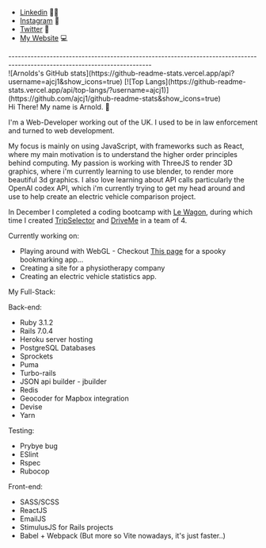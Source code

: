 <ReadMe>
  <ul>
    <li>
    <a href="https://www.linkedin.com/in/arnoldcubicijones/">Linkedin</a> 🧑‍💻
    </li>
    <li>
    <a href="https://www.instagram.com/ajwebdesigns/">Instagram</a> 📸
    </li>
    <li>
    <a href="https://twitter.com/ArnoldCJones">Twitter</a> 🐥
    </li>
    <li>
    <a href="https://www.arnoldcjones.co.uk">My Website</a> 💻
    </li>
<!--     <li>
    <a href="https://www.malt.uk/profile/arnoldcubicijones">Find me on Malt</a> 💻
    </li> -->
  </ul>
  ---------------------------------------------------------------------------------------------------------------------------
  <div>
  ![Arnolds's GitHub stats](https://github-readme-stats.vercel.app/api?username=ajcj1&show_icons=true)
  [![Top Langs](https://github-readme-stats.vercel.app/api/top-langs/?username=ajcj1)](https://github.com/ajcj1/github-readme-stats&show_icons=true)
  </div>
  Hi There! My name is Arnold. 👋

  I'm a Web-Developer working out of the UK. I used to be in law enforcement and turned to web development.
  
  My focus is mainly on using JavaScript, with frameworks such as React, where my main motivation is to understand the higher order principles behind computing. My passion is working with ThreeJS to render 3D graphics, where i'm currently learning to use blender, to render more beautiful 3d graphics. I also love learning about API calls particularly the OpenAI codex API, which i'm currently trying to get my head around and use to help create an electric vehicle comparison project. 

  In December I completed a coding bootcamp with <a href="https://www.lewagon.com/">Le Wagon</a>, during which time I created <a href="https://www.trips-selector.com/">TripSelector</a> and <a href="https://driveme-ajcj1.herokuapp.com/">DriveMe</a> in a team of 4.
  
   Currently working on:
  
  - Playing around with WebGL - Checkout <a href="https://ajcj1.github.io/vite-compiled-phantom-bookmarks/">This page</a> for a spooky bookmarking app... 
  - Creating a site for a physiotherapy company
  - Creating an electric vehicle statistics app.
  
 My Full-Stack:
  
  Back-end:
  
  - Ruby 3.1.2
  - Rails 7.0.4
  - Heroku server hosting
  - PostgreSQL Databases
  - Sprockets
  - Puma
  - Turbo-rails
  - JSON api builder - jbuilder
  - Redis
  - Geocoder for Mapbox integration
  - Devise
  - Yarn

Testing:
  
  - Prybye bug
  - ESlint
  - Rspec
  - Rubocop

Front-end:

  - SASS/SCSS
  - ReactJS 
  - EmailJS
  - StimulusJS for Rails projects
  - Babel + Webpack (But more so Vite nowadays, it's just faster..)
  
 
 
</ReadMe>
